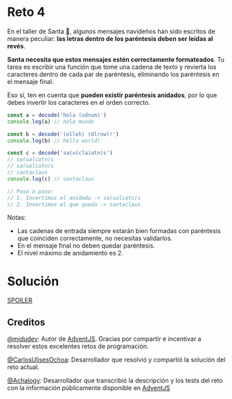# Reto 4

En el taller de Santa 🎅, algunos mensajes navideños han sido escritos de manera peculiar: **las letras dentro de los paréntesis deben ser leídas al revés**.

**Santa necesita que estos mensajes estén correctamente formateados**. Tu tarea es escribir una función que tome una cadena de texto y revierta los caracteres dentro de cada par de paréntesis, eliminando los paréntesis en el mensaje final.

Eso sí, ten en cuenta que **pueden existir paréntesis anidados**, por lo que debes invertir los caracteres en el orden correcto.

```js
const a = decode('hola (odnum)')
console.log(a) // hola mundo

const b = decode('(olleh) (dlrow)!')
console.log(b) // hello world!

const c = decode('sa(u(cla)atn)s')
// sa(ualcatn)s
// sa(ualcatn)s
// santaclaus
console.log(c) // santaclaus

// Paso a paso:
// 1. Invertimos el anidado -> sa(ualcatn)s
// 2. Invertimos el que queda -> santaclaus
```

Notas:

- Las cadenas de entrada siempre estarán bien formadas con paréntesis que coinciden correctamente, no necesitas validarlos.
- En el mensaje final no deben quedar paréntesis.
- El nivel máximo de anidamiento es 2.

# Solución

[SPOILER](https://github.com/CarlosUlisesOchoa/advent-js-2023/blob/main/challenges/challenge-4/main.ts)

## Creditos

[@midudev](https://github.com/midudev): Autor de [AdventJS](https://adventjs.dev). Gracias por compartir e incentivar a resolver estos excelentes retos de programación.

[@CarlosUlisesOchoa](https://carlos8a.com): Desarrollador que resolvió y compartió la solución del reto actual.

[@Achalogy](https://github.com/Achalogy): Desarrollador que transcribió la descripción y los tests del reto con la información públicamente disponible en [AdventJS](https://adventjs.dev)

